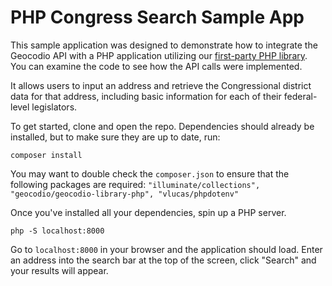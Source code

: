 # PHP Congress Search Sample App

This sample application was designed to demonstrate how to integrate the Geocodio API with a PHP application utilizing our [first-party PHP library](https://github.com/Geocodio/geocodio-library-php). You can examine the code to see how the API calls were implemented.

It allows users to input an address and retrieve the Congressional district data for that address, including basic information for each of their federal-level legislators. 

To get started, clone and open the repo. Dependencies should already be installed, but to make sure they are up to date, run:

`composer install`

You may want to double check the `composer.json` to ensure that the following packages are required:
`"illuminate/collections", "geocodio/geocodio-library-php", "vlucas/phpdotenv"`

Once you've installed all your dependencies, spin up a PHP server. 

`php -S localhost:8000`

Go to `localhost:8000` in your browser and the application should load. Enter an address into the search bar at the top of the screen, click "Search" and your results will appear.